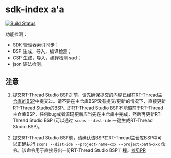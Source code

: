 # sdk-index a'a
[![Build Status](https://travis-ci.com/RT-Thread-Studio/sdk-index.svg?branch=master)](https://travis-ci.com/RT-Thread-Studio/sdk-index)

功能检测：

- SDK 管理器索引同步；
- BSP 生成，导入，编译检测；
- CSP 生成，导入，编译检测  sad；
- json 语法检测。

## 注意

1. 提交RT-Thread Studio BSP之前，请先确保提交的内容已经在[RT-Thread主仓库的BSP](https://github.com/RT-Thread/rt-thread/tree/master/bsp)中提交过。请不要在主仓库BSP没有提交/更新的情况下，直接更新RT-Thread Studio的BSP。即RT-Thread Studio BSP不能超前于RT-Thread主仓库BSP，任何bug或者源码更新应当先在主仓库中完成，然后再更新RT-Thread Studio BSP (可以通过 `scons --dist-ide` 一键生成RT-Thread Studio BSP)。

2. 提交RT-Thread Studio BSP前，请确认该BSP在RT-Thread主仓库BSP中可以正确执行 `scons --dist-ide --project-name=xxx --project-path=xxx` 命令。该命令用于直接导出一份RT-Thread Studio BSP工程。[参见PR](https://github.com/RT-Thread/rt-thread/pull/4245)
